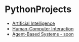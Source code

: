 # PythonProjects

 - [Artificial Intelligence](https://github.com/AceGjorgjievski/PythonProjects/tree/master/pythonProject/AI)
 - [Human-Computer Interaction](https://github.com/AceGjorgjievski/PythonProjects/tree/master/pythonProject/HCI)
 - [Agent-Based Systems - soon](https://github.com/AceGjorgjievski/PythonProjects/tree/master/pythonProject/ABS)
